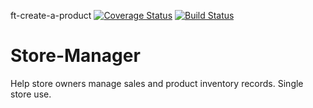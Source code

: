  ft-create-a-product
[![Coverage Status](https://coveralls.io/repos/github/eben-k/Store-Manager/badge.svg?branch=ft-create-a-product)](https://coveralls.io/github/eben-k/Store-Manager?branch=ft-create-a-product)
[![Build Status](https://travis-ci.com/eben-k/Store-Manager.svg?branch=ft-create-a-product)](https://travis-ci.com/eben-k/Store-Manager)


# Store-Manager
Help store owners manage sales and product inventory records. Single store use.
